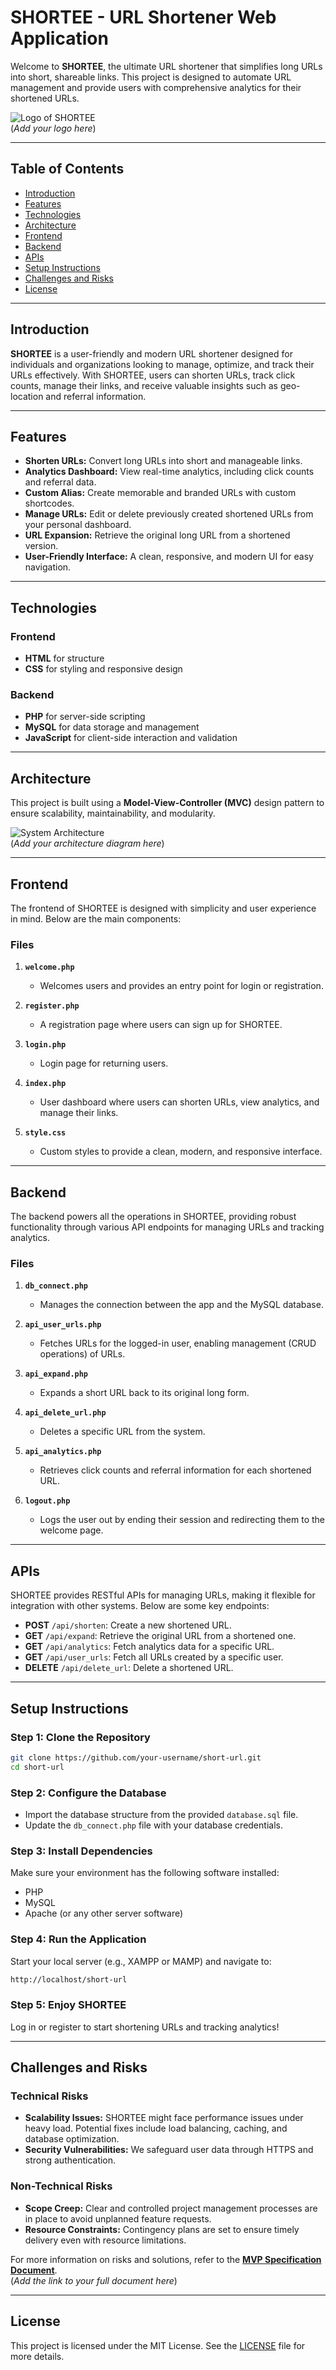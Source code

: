 # **SHORTEE - URL Shortener Web Application**

Welcome to **SHORTEE**, the ultimate URL shortener that simplifies long URLs into short, shareable links. This project is designed to automate URL management and provide users with comprehensive analytics for their shortened URLs.

![Logo of SHORTEE](#)  
(*Add your logo here*)

---

## **Table of Contents**
- [Introduction](#introduction)
- [Features](#features)
- [Technologies](#technologies)
- [Architecture](#architecture)
- [Frontend](#frontend)
- [Backend](#backend)
- [APIs](#apis)
- [Setup Instructions](#setup-instructions)
- [Challenges and Risks](#challenges-and-risks)
- [License](#license)

---

## **Introduction**

**SHORTEE** is a user-friendly and modern URL shortener designed for individuals and organizations looking to manage, optimize, and track their URLs effectively. With SHORTEE, users can shorten URLs, track click counts, manage their links, and receive valuable insights such as geo-location and referral information.

---

## **Features**
- **Shorten URLs:** Convert long URLs into short and manageable links.
- **Analytics Dashboard:** View real-time analytics, including click counts and referral data.
- **Custom Alias:** Create memorable and branded URLs with custom shortcodes.
- **Manage URLs:** Edit or delete previously created shortened URLs from your personal dashboard.
- **URL Expansion:** Retrieve the original long URL from a shortened version.
- **User-Friendly Interface:** A clean, responsive, and modern UI for easy navigation.

---

## **Technologies**

### **Frontend**
- **HTML** for structure
- **CSS** for styling and responsive design

### **Backend**
- **PHP** for server-side scripting
- **MySQL** for data storage and management
- **JavaScript** for client-side interaction and validation

---

## **Architecture**

This project is built using a **Model-View-Controller (MVC)** design pattern to ensure scalability, maintainability, and modularity.

![System Architecture](#)  
(*Add your architecture diagram here*)

---

## **Frontend**

The frontend of SHORTEE is designed with simplicity and user experience in mind. Below are the main components:

### **Files**
1. **`welcome.php`**  
   - Welcomes users and provides an entry point for login or registration.
   
2. **`register.php`**  
   - A registration page where users can sign up for SHORTEE.

3. **`login.php`**  
   - Login page for returning users.

4. **`index.php`**  
   - User dashboard where users can shorten URLs, view analytics, and manage their links.

5. **`style.css`**  
   - Custom styles to provide a clean, modern, and responsive interface.

---

## **Backend**

The backend powers all the operations in SHORTEE, providing robust functionality through various API endpoints for managing URLs and tracking analytics.

### **Files**
1. **`db_connect.php`**  
   - Manages the connection between the app and the MySQL database.

2. **`api_user_urls.php`**  
   - Fetches URLs for the logged-in user, enabling management (CRUD operations) of URLs.

3. **`api_expand.php`**  
   - Expands a short URL back to its original long form.

4. **`api_delete_url.php`**  
   - Deletes a specific URL from the system.

5. **`api_analytics.php`**  
   - Retrieves click counts and referral information for each shortened URL.

6. **`logout.php`**  
   - Logs the user out by ending their session and redirecting them to the welcome page.

---

## **APIs**

SHORTEE provides RESTful APIs for managing URLs, making it flexible for integration with other systems. Below are some key endpoints:

- **POST** `/api/shorten`: Create a new shortened URL.
- **GET** `/api/expand`: Retrieve the original URL from a shortened one.
- **GET** `/api/analytics`: Fetch analytics data for a specific URL.
- **GET** `/api/user_urls`: Fetch all URLs created by a specific user.
- **DELETE** `/api/delete_url`: Delete a shortened URL.

---

## **Setup Instructions**

### **Step 1: Clone the Repository**
```bash
git clone https://github.com/your-username/short-url.git
cd short-url
```

### **Step 2: Configure the Database**
- Import the database structure from the provided `database.sql` file.
- Update the `db_connect.php` file with your database credentials.

### **Step 3: Install Dependencies**
Make sure your environment has the following software installed:
- PHP
- MySQL
- Apache (or any other server software)

### **Step 4: Run the Application**
Start your local server (e.g., XAMPP or MAMP) and navigate to:
```bash
http://localhost/short-url
```

### **Step 5: Enjoy SHORTEE**
Log in or register to start shortening URLs and tracking analytics!

---

## **Challenges and Risks**

### **Technical Risks**
- **Scalability Issues:** SHORTEE might face performance issues under heavy load. Potential fixes include load balancing, caching, and database optimization.
- **Security Vulnerabilities:** We safeguard user data through HTTPS and strong authentication.

### **Non-Technical Risks**
- **Scope Creep:** Clear and controlled project management processes are in place to avoid unplanned feature requests.
- **Resource Constraints:** Contingency plans are set to ensure timely delivery even with resource limitations.

For more information on risks and solutions, refer to the **[MVP Specification Document](#)**.  
(*Add the link to your full document here*)

---

## **License**

This project is licensed under the MIT License. See the [LICENSE](LICENSE) file for more details.
